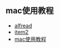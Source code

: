 ## mac使用教程

- [alfread](mac使用教程/alfread.md)
- [item2](mac使用教程/item2.md)
- [mac使用教程](mac使用教程/mac使用教程.md)
